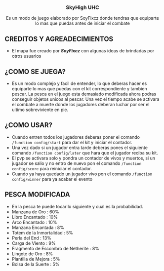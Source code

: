 <p align="center">
<h3 align="center">SkyHigh UHC</h3>

 <p align="center"> 
Es un modo de juego elaborado por SoyFixcz donde tendras que equiparte lo mas que puedas antes de iniciar el combate
</p>

## CREDITOS Y AGREADECIMIENTOS
- El mapa fue creado por ***SoyFixcz*** con algunas ideas de brindadas por otros usuarios

## ¿COMO SE JUEGA? 
- Es un modo complejo y facil de entender, lo que deberas hacer es equiparte lo mas que puedas con el kit correspondiente y tambien pescar. La pesca en el juego esta demasiado modificada ahora podras conseguir objetos unicos al pescar. Una vez el tiempo acabe se activara el combate a muerte donde los jugadores deberan luchar por ser el ultimo sobreviviente en pie.

## ¿COMO USAR?
- Cuando entren todos los jugadores deberas poner el comando `/function config/start` para dar el kit y iniciar el contador.
- Una vez dado si un jugador entra tarde deberas pones el siguiente comando `/function config/later` que hara que el jugador reciba su kit.
- El pvp se activara solo y pondra un contador de vivos y muertos, si un jugador se salio y no entro de nuevo pon el comando `/function config/score` para reiniciar el contador.
- Cuando ya haya quedado un jugador vivo pon el comando `/function config/winner` para ya acabar el evento

## PESCA MODIFICADA
- En la pesca te puede tocar lo siguiente y cual es la probabilidad.
- Manzana de Oro : 60%
- Libro Encantado : 10%
- Arco Encantado : 10%
- Manzana Encantada : 8%
- Totem de la Inmortalidad : 5%
- Perla del End : 13%
- Carga de Viento : 9%
- Fragmento de Escombro de Netherite : 8%
- Lingote de Oro : 8%
- Plantilla de Mejora : 5%
- Bolsa de la Suerte : 5%
